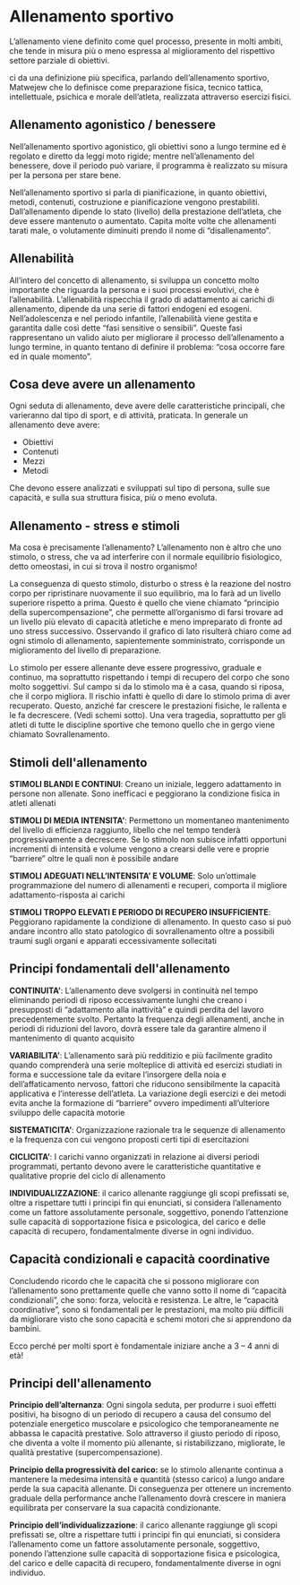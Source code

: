 # Allenamento sportivo
L’allenamento viene definito come quel processo, presente in molti ambiti, che tende in misura più o meno espressa al miglioramento del rispettivo settore parziale di obiettivi.

ci da una definizione più specifica, parlando dell’allenamento sportivo, Matwejew che lo definisce come preparazione fisica, tecnico tattica, intellettuale, psichica e morale dell’atleta, realizzata attraverso esercizi fisici.

## Allenamento agonistico / benessere
Nell’allenamento sportivo agonistico, gli obiettivi sono a lungo termine ed è regolato e diretto da leggi moto rigide; mentre nell’allenamento del benessere, dove il periodo può variare, il programma è realizzato su misura per la persona per stare bene.

Nell’allenamento sportivo si parla di pianificazione, in quanto obiettivi, metodi, contenuti, costruzione e pianificazione vengono prestabiliti. Dall’allenamento dipende lo stato (livello) della prestazione dell’atleta, che deve essere mantenuto o aumentato. Capita molte volte che allenamenti tarati male, o volutamente diminuiti prendo il nome di “disallenamento”.

## Allenabilità
All’intero del concetto di allenamento, si sviluppa un concetto molto importante che riguarda la persona e i suoi processi evolutivi, che è l’allenabilità. L’allenabilità rispecchia il grado di adattamento ai carichi di allenamento, dipende da una serie di fattori endogeni ed esogeni. Nell’adolescenza e nel periodo infantile, l’allenabilità viene gestita e garantita dalle così dette “fasi sensitive o sensibili”. Queste fasi rappresentano un valido aiuto per migliorare il processo dell’allenamento a lungo termine, in quanto tentano di definire il problema: “cosa occorre fare ed in quale momento”.

## Cosa deve avere un allenamento
Ogni seduta di allenamento, deve avere delle caratteristiche principali, che varieranno dal tipo di sport, e di attività, praticata. In generale un allenamento deve avere:

-   Obiettivi
-   Contenuti
-   Mezzi
-   Metodi

Che devono essere analizzati e sviluppati sul tipo di persona, sulle sue capacità, e sulla sua struttura fisica, più o meno evoluta.

## Allenamento - stress e stimoli

Ma cosa è precisamente l’allenamento? L’allenamento non è altro che uno stimolo, o stress, che va ad interferire con il normale equilibrio fisiologico, detto omeostasi, in cui si trova il nostro organismo!

La conseguenza di questo stimolo, disturbo o stress è la reazione del nostro corpo per ripristinare nuovamente il suo equilibrio, ma lo farà ad un livello superiore rispetto a prima. Questo è quello che viene chiamato “principio della supercompensazione”, che permette all’organismo di farsi trovare ad un livello più elevato di capacità atletiche e meno impreparato di fronte ad uno stress successivo. Osservando il grafico di lato risulterà chiaro come ad ogni stimolo di allenamento, sapientemente somministrato, corrisponde un miglioramento del livello di preparazione.

Lo stimolo per essere allenante deve essere progressivo, graduale e continuo, ma soprattutto rispettando i tempi di recupero del corpo che sono molto soggettivi. Sul campo si da lo stimolo ma è a casa, quando si riposa, che il corpo migliora. Il rischio infatti è quello di dare lo stimolo prima di aver recuperato. Questo, anziché far crescere le prestazioni fisiche, le rallenta e le fa decrescere. (Vedi schemi sotto). Una vera tragedia, soprattutto per gli atleti di tutte le discipline sportive che temono quello che in gergo viene chiamato Sovrallenamento.

## Stimoli dell'allenamento

**STIMOLI BLANDI E CONTINUI**: Creano un iniziale, leggero adattamento in persone non allenate. Sono inefficaci e peggiorano la condizione fisica in atleti allenati

**STIMOLI DI MEDIA INTENSITA’**: Permettono un momentaneo mantenimento del livello di efficienza raggiunto, libello che nel tempo tenderà progressivamente a decrescere. Se lo stimolo non subisce infatti opportuni incrementi di intensità e volume vengono a crearsi delle vere e proprie “barriere” oltre le quali non è possibile andare

**STIMOLI ADEGUATI NELL’INTENSITA’ E VOLUME**: Solo un’ottimale programmazione del numero di allenamenti e recuperi, comporta il migliore adattamento-risposta ai carichi

**STIMOLI TROPPO ELEVATI E PERIODO DI RECUPERO INSUFFICIENTE**: Peggiorano rapidamente la condizione di allenamento. In questo caso si può andare incontro allo stato patologico di sovrallenamento oltre a possibili traumi sugli organi e apparati eccessivamente sollecitati

## Principi fondamentali dell'allenamento
**CONTINUITA’**: L’allenamento deve svolgersi in continuità nel tempo eliminando periodi di riposo eccessivamente lunghi che creano i presupposti di “adattamento alla inattività” e quindi perdita del lavoro precedentemente svolto. Pertanto la frequenza degli allenamenti, anche in periodi di riduzioni del lavoro, dovrà essere tale da garantire almeno il mantenimento di quanto acquisito

**VARIABILITA’**: L’allenamento sarà più redditizio e più facilmente gradito quando comprenderà una serie molteplice di attività ed esercizi studiati in forma e successione tale da evitare l’insorgere della noia e dell’affaticamento nervoso, fattori che riducono sensibilmente la capacità applicativa e l’interesse dell’atleta. La variazione degli esercizi e dei metodi evita anche la formazione di “barriere” ovvero impedimenti all’ulteriore sviluppo delle capacità motorie

**SISTEMATICITA’**: Organizzazione razionale tra le sequenze di allenamento e la frequenza con cui vengono proposti certi tipi di esercitazioni

**CICLICITA’**: I carichi vanno organizzati in relazione ai diversi periodi programmati, pertanto devono avere le caratteristiche quantitative e qualitative proprie del ciclo di allenamento

**INDIVIDUALIZZAZIONE**: il carico allenante raggiunge gli scopi prefissati se, oltre a rispettare tutti i principi fin qui enunciati, si considera l’allenamento come un fattore assolutamente personale, soggettivo, ponendo l’attenzione sulle capacità di sopportazione fisica e psicologica, del carico e delle capacità di recupero, fondamentalmente diverse in ogni individuo.

## Capacità condizionali e capacità coordinative
Concludendo ricordo che le capacità che si possono migliorare con l’allenamento sono prettamente quelle che vanno sotto il nome di “capacità condizionali”, che sono: forza, velocità e resistenza. Le altre, le “capacità coordinative”, sono sì fondamentali per le prestazioni, ma molto più difficili da migliorare visto che sono capacità e schemi motori che si apprendono da bambini.

Ecco perché per molti sport è fondamentale iniziare anche a 3 – 4 anni di età!

## Principi dell'allenamento
**Principio dell’alternanza**: Ogni singola seduta, per produrre i suoi effetti positivi, ha bisogno di un periodo di recupero a causa del consumo del potenziale energetico muscolare e psicologico che temporaneamente ne abbassa le capacità prestative. Solo attraverso il giusto periodo di riposo, che diventa a volte il momento più allenante, si ristabilizzano, migliorate, le qualità prestative (supercompensazione).

**Principio della progressività del carico:** se lo stimolo allenante continua a mantenere la medesima intensità e quantità (stesso carico) a lungo andare perde la sua capacità allenante. Di conseguenza per ottenere un incremento graduale della performance anche l’allenamento dovrà crescere in maniera equilibrata per conservare la sua capacità condizionante.

**Principio dell’individualizzazione**: il carico allenante raggiunge gli scopi prefissati se, oltre a rispettare tutti i principi fin qui enunciati, si considera l’allenamento come un fattore assolutamente personale, soggettivo, ponendo l’attenzione sulle capacità di sopportazione fisica e psicologica, del carico e delle capacità di recupero, fondamentalmente diverse in ogni individuo.
<!--stackedit_data:
eyJoaXN0b3J5IjpbLTExOTM1ODcxNDEsMTg4OTgwNzM2MiwtMj
A4ODc0NjYxMl19
-->